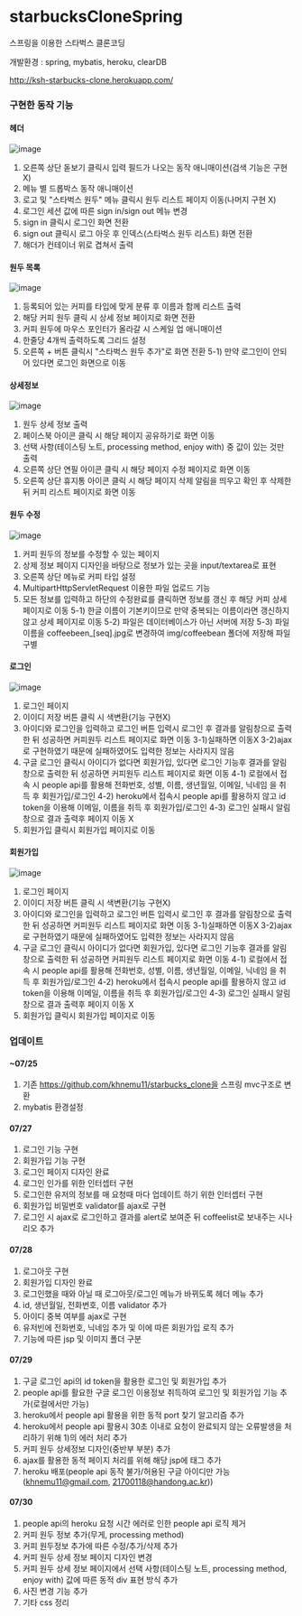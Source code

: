 # starbucksCloneSpring
스프링을 이용한 스타벅스 클론코딩

개발환경 : spring, mybatis, heroku, clearDB

http://ksh-starbucks-clone.herokuapp.com/

### 구현한 동작 기능

#### 헤더


![image](https://user-images.githubusercontent.com/37679352/181906463-240d4a5d-c962-441b-aa7f-378249819a02.png)


1) 오른쪽 상단 돋보기 클릭시 입력 필드가 나오는 동작 애니매이션(검색 기능은 구현X)
2) 메뉴 별 드롭박스 동작 애니매이션
3) 로고 및 "스타벅스 원두" 메뉴 클릭시 원두 리스트 페이지 이동(나머지 구현 X)
4) 로그인 세션 값에 따른 sign in/sign out 메뉴 변경
5) sign in 클릭시 로그인 화면 전환
6) sign out 클릭시 로그 아웃 후 인덱스(스타벅스 원두 리스트) 화면 전환
7) 해더가 컨테이너 위로 겹쳐서 출력

#### 원두 목록

![image](https://user-images.githubusercontent.com/37679352/181906689-a43e4d71-f28a-477e-979a-8e3f41a4cbba.png)

1) 등록되어 있는 커피를 타입에 맞게 분류 후 이름과 함께 리스트 출력
2) 해당 커피 원두 클릭 시 상세 정보 페이지로 화면 전환
3) 커피 원두에 마우스 포인터가 올라갈 시 스케일 업 애니매이션
4) 한줄당 4개씩 출력하도록 그리드 설정
5) 오른쪽 + 버튼 클릭시 "스타벅스 원두 추가"로 화면 전환
5-1) 만약 로그인이 안되어 있다면 로그인 화면으로 이동

#### 상세정보
![image](https://user-images.githubusercontent.com/37679352/181907653-17a6d600-6533-4359-9586-a23c0899d504.png)


1) 원두 상세 정보 출력
2) 페이스북 아이콘 클릭 시 해당 페이지 공유하기로 화면 이동
3) 선택 사항(테이스팅 노트, processing method, enjoy with) 중 값이 있는 것만 출력
4) 오른쪽 상단 연필 아이콘 클릭 시 해당 페이지 수정 페이지로 화면 이동
5) 오른쪽 상단 휴지통 아이콘 클릭 시 해당 페이지 삭제 알림을 띄우고 확인 후 삭제한 뒤 커피 리스트 페이지로 화면 이동

#### 원두 수정

![image](https://user-images.githubusercontent.com/37679352/181907444-2bdaf3de-6440-48b7-9f80-290ac348c655.png)


1) 커피 원두의 정보를 수정할 수 있는 페이지
2) 상제 정보 페이지 디자인을 바탕으로 정보가 있는 곳을 input/textarea로 표현
3) 오른쪽 상단 메뉴로 커피 타입 설정
4) MultipartHttpServletRequest 이용한 파일 업로드 기능
5) 모든 정보를 입력하고 하단의 수정완료를 클릭하면 정보를 갱신 후 해당 커피 상세 페이지로 이동
  5-1) 한글 이름이 기본키이므로 만약 중복되는 이름이라면 갱신하지 않고 상세 페이지로 이동
  5-2) 파일은 데이터베이스가 아닌 서버에 저장 
  5-3) 파일 이름을 coffeebeen_[seq].jpg로 변경하여 img/coffeebean 폴더에 저장해 파일 구별
  
  
#### 로그인

![image](https://user-images.githubusercontent.com/37679352/181907990-ec1941cf-096c-4c39-8f50-202591f35983.png)


1) 로그인 페이지
2) 이이디 저장 버튼 클릭 시 색변환(기능 구현X)
3) 아이디와 로그인을 입력하고 로그인 버튼 입력시 로그인 후 결과를 알림창으로 출력한 뒤 성공하면 커피원두 리스트 페이지로 화면 이동
  3-1)실패하면 이동X
  3-2)ajax로 구현하였기 때문에 실패하였어도 입력한 정보는 사라지지 않음
4) 구글 로그인 클릭시 아이디가 없다면 회원가입, 있다면 로그인 기능후 결과를 알림창으로 출력한 뒤 성공하면 커피원두 리스트 페이지로 화면 이동
  4-1) 로컬에서 접속 시 people api를 활용해 전화번호, 성별, 이름, 생년월일, 이메일, 닉네임 을 취득 후 회원가입/로그인
  4-2) heroku에서 접속시 people api를 활용하지 않고 id token을 이용해 이메일, 이름을 취득 후 회원가입/로그인
  4-3) 로그인 실패시 알림창으로 결과 출력후 페이지 이동 X
5) 회원가입 클릭시 회원가입 페이지로 이동

#### 회원가입

![image](https://user-images.githubusercontent.com/37679352/181908209-020afdc7-6bb2-4033-a1a5-66575e436fa2.png)


1) 로그인 페이지
2) 이이디 저장 버튼 클릭 시 색변환(기능 구현X)
3) 아이디와 로그인을 입력하고 로그인 버튼 입력시 로그인 후 결과를 알림창으로 출력한 뒤 성공하면 커피원두 리스트 페이지로 화면 이동
  3-1)실패하면 이동X
  3-2)ajax로 구현하였기 때문에 실패하였어도 입력한 정보는 사라지지 않음
4) 구글 로그인 클릭시 아이디가 없다면 회원가입, 있다면 로그인 기능후 결과를 알림창으로 출력한 뒤 성공하면 커피원두 리스트 페이지로 화면 이동
  4-1) 로컬에서 접속 시 people api를 활용해 전화번호, 성별, 이름, 생년월일, 이메일, 닉네임 을 취득 후 회원가입/로그인
  4-2) heroku에서 접속시 people api를 활용하지 않고 id token을 이용해 이메일, 이름을 취득 후 회원가입/로그인
  4-3) 로그인 실패시 알림창으로 결과 출력후 페이지 이동 X
5) 회원가입 클릭시 회원가입 페이지로 이동




### 업데이트

#### ~07/25

1) 기존 https://github.com/khnemu11/starbucks_clone을 스프링 mvc구조로 변환
2) mybatis 환경설정

#### 07/27

1) 로그인 기능 구현
2) 회원가입 기능 구현
3) 로그인 페이지 디자인 완료
4) 로그인 인가를 위한 인터셉터 구현
5) 로그인한 유저의 정보를 매 요청때 마다 업데이트 하기 위한 인터셉터 구현
6) 회원가입 비밀번호 validator를 ajax로 구현
7) 로그인 시 ajax로 로그인하고 결과를 alert로 보여준 뒤 coffeelist로 보내주는 시나리오 추가

#### 07/28

1) 로그아웃 구현
2) 회원가입 디자인 완료
3) 로그인했을 때와 아닐 때 로그아웃/로그인 메뉴가 바뀌도록 헤더 메뉴 추가
4) id, 생년월일, 전화번호, 이름 validator 추가
5) 아이디 중복 여부를 ajax로 구현
5) 유저빈에 전화번호, 닉네임 추가 및 이에 따른 회원가입 로직 추가
6) 기능에 따른 jsp 및 이미지 폴더 구분

#### 07/29

1) 구글 로그인 api의 id token을 활용한 로그인 및 회원가입 추가
2) people api를 활요한 구글 로그인 이용정보 취득하여 로그인 및 회원가입 기능 추가(로컬에서만 가능)
3) heroku에서 people api 활용을 위한 동적 port 찾기 알고리즘 추가
4) heroku에서 people api 활용시 30초 이내로 요청이 완료되지 않는 오류발생을 처리하기 위해 1)의 에러 처리 추가
5) 커피 원두 상세정보 디자인(중반부 부분) 추가
6) ajax를 활용한 동적 페이지 처리를 위해 해당 jsp에 <meta http-equiv="Content-Security-Policy" content="upgrade-insecure-requests"> 태그 추가
7) heroku 배포(people api 동작 불가/허용된 구글 아이디만 가능(khnemu11@gmail.com, 21700118@handong.ac.kr))

#### 07/30

1) people api의 heroku 요청 시간 에러로 인한 people api 로직 제거
2) 커피 원두 정보 추가(무게, processing method)
3) 커피 원두정보 추가에 따른 수정/추가/삭제 추가
4) 커피 원두 상세 정보 페이지 디자인 변경
5) 커피 원두 상세 정보 페이지에서 선택 사항(테이스팅 노트, processing method, enjoy with) 값에 따른 동적 div 표현 방식 추가
6) 사진 변경 기능 추가
7) 기타 css 정리 
